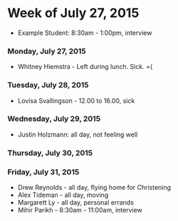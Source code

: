 # Week of July 27, 2015

* Example Student: 8:30am - 1:00pm, interview

### Monday, July 27, 2015
* Whitney Hiemstra - Left during lunch. Sick. =(
### Tuesday, July 28, 2015
* Lovisa Svallingson - 12.00 to 16.00, sick 

### Wednesday, July 29, 2015
* Justin Holzmann: all day, not feeling well

### Thursday, July 30, 2015

### Friday, July 31, 2015
* Drew Reynolds - all day, flying home for Christening
* Alex Tideman - all day, moving
* Margarett Ly - all day, personal errands
* Mihir Parikh - 8:30am - 11:00am, interview
